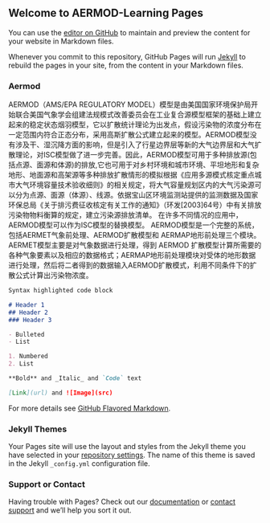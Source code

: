 ## Welcome to AERMOD-Learning Pages

You can use the [editor on GitHub](https://github.com/nagoyazhou/docs/edit/master/index.md) to maintain and preview the content for your website in Markdown files.

Whenever you commit to this repository, GitHub Pages will run [Jekyll](https://jekyllrb.com/) to rebuild the pages in your site, from the content in your Markdown files.

### Aermod  

AERMOD（AMS/EPA REGULATORY MODEL）模型是由美国国家环境保护局开始联合美国气象学会组建法规模式改善委员会在工业复合源模型框架的基础上建立起来的稳定状态烟羽模型，它以扩散统计理论为出发点，假设污染物的浓度分布在一定范围内符合正态分布，采用高斯扩散公式建立起来的模型。AERMOD模型没有涉及干、湿沉降方面的影响，但是引入了行星边界层等新的大气边界层和大气扩散理论，对ISC模型做了进一步完善。因此，AERMOD模型可用于多种排放源(包括点源、面源和体源)的排放,它也可用于对乡村环境和城市环境、平坦地形和复杂地形、地面源和高架源等多种排放扩散情形的模拟根据《应用多源模式核定重点城市大气环境容量技术验收细则》的相关规定，将大气容量规划区内的大气污染源可以分为点源、面源（体源）、线源。依据宝山区环境监测站提供的监测数据及国家环保总局《关于排污费征收核定有关工作的通知》（环发[2003]64号）中有关排放污染物物料衡算的规定，建立污染源排放清单。 在许多不同情况的应用中，AERMOD模型可以作为ISC模型的替换模型。 AERMOD模型是一个完整的系统，包括AERMET气象前处理、AERMOD扩散模型和 AERMAP地形前处理三个模块。AERMET模型主要是对气象数据进行处理，得到 AERMOD 扩散模型计算所需要的各种气象要素以及相应的数据格式；AERMAP地形前处理模块对受体的地形数据进行处理，然后将二者得到的数据输入AERMOD扩散模式，利用不同条件下的扩散公式计算出污染物浓度。



```markdown
Syntax highlighted code block

# Header 1
## Header 2
### Header 3

- Bulleted
- List

1. Numbered
2. List

**Bold** and _Italic_ and `Code` text

[Link](url) and ![Image](src)
```

For more details see [GitHub Flavored Markdown](https://guides.github.com/features/mastering-markdown/).

### Jekyll Themes

Your Pages site will use the layout and styles from the Jekyll theme you have selected in your [repository settings](https://github.com/nagoyazhou/docs/settings). The name of this theme is saved in the Jekyll `_config.yml` configuration file.

### Support or Contact

Having trouble with Pages? Check out our [documentation](https://help.github.com/categories/github-pages-basics/) or [contact support](https://github.com/contact) and we’ll help you sort it out.
